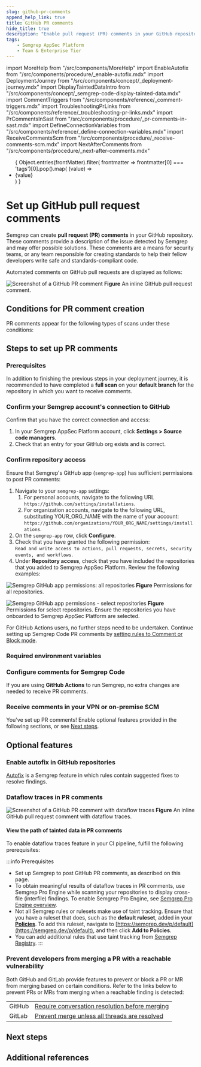 ```yaml
---
slug: github-pr-comments
append_help_link: true
title: GitHub PR comments
hide_title: true
description: "Enable pull request (PR) comments in your GitHub repositories to display Semgrep findings to developers."
tags:
    - Semgrep AppSec Platform
    - Team & Enterprise Tier
---
```


import MoreHelp from "/src/components/MoreHelp"
import EnableAutofix from "/src/components/procedure/_enable-autofix.mdx"
import DeploymentJourney from "/src/components/concept/_deployment-journey.mdx"
import DisplayTaintedDataIntro from "/src/components/concept/_semgrep-code-display-tainted-data.mdx"
import CommentTriggers from "/src/components/reference/_comment-triggers.mdx"
import TroubleshootingPrLinks from "/src/components/reference/_troubleshooting-pr-links.mdx"
import PrCommentsInSast from "/src/components/procedure/_pr-comments-in-sast.mdx"
import DefineConnectionVariables from "/src/components/reference/_define-connection-variables.mdx"
import ReceiveCommentsScm from "/src/components/procedure/_receive-comments-scm.mdx"
import NextAfterComments from "/src/components/procedure/_next-after-comments.mdx"


<ul id="tag__badge-list">
{
Object.entries(frontMatter).filter(
    frontmatter => frontmatter[0] === 'tags')[0].pop().map(
    (value) => <li class='tag__badge-item'>{value}</li> )
}
</ul>

# Set up GitHub pull request comments

<!--  The entire process of setting up the GH comment is more than just "enabling it", ie. turning it on. Users have to set up the rules. So I changed the verb. -->

<DeploymentJourney />

Semgrep can create **pull request (PR) comments** in your GitHub repository. These comments provide a description of the issue detected by Semgrep and may offer possible solutions. These comments are a means for security teams, or any team responsible for creating standards to help their fellow developers write safe and standards-compliant code.

Automated comments on GitHub pull requests are displayed as follows:

![Screenshot of a GitHub PR comment](/img/gh-pr-comment.png#md-width)
**Figure** An inline GitHub pull request comment.

## Conditions for PR comment creation

PR comments appear for the following types of scans under these conditions:

<CommentTriggers />

## Steps to set up PR comments

### Prerequisites

In addition to finishing the previous steps in your deployment journey, it is recommended to have completed a **full scan** on your **default branch** for the repository in which you want to receive comments.

### Confirm your Semgrep account's connection to GitHub

Confirm that you have the correct connection and access:

1. In your Semgrep AppSec Platform account, click **Settings > Source code managers**.
2. Check that an entry for your GitHub org exists and is correct.

### Confirm repository access

Ensure that Semgrep's GitHub app (`semgrep-app`) has sufficient permissions to post PR comments:

1. Navigate to your `semgrep-app` settings:
	1. For personal accounts, navigate to the following URL `https://github.com/settings/installations`.
	2. For organization accounts, navigate to the following URL, substituting YOUR_ORG_NAME with the name of your account: `https://github.com/organizations/YOUR_ORG_NAME/settings/installations`.
2. On the `semgrep-app` row, click **Configure**.
3. Check that you have granted the following permission: `Read and write access to actions, pull requests, secrets, security events, and workflows`.
4. Under **Repository access**, check that you have included the repositories that you added to Semgrep AppSec Platform. Review the following examples:

![Semgrep GitHub app permissions: all repositories](/img/gh-app-permissions-all.png#bordered)
**Figure** Permissions for all repositories.

![Semgrep GitHub app permissions - select repositories](/img/gh-app-permissions-select.png#bordered)
**Figure** Permissions for select repositories. Ensure the repositories you have onboarded to Semgrep AppSec Platform are selected.

For GitHub Actions users, no further steps need to be undertaken. Continue setting up Semgrep Code PR comments by [setting rules to Comment or Block mode](#set-rules-to-comment-or-block-mode).

### Required environment variables

<DefineConnectionVariables name="GitHub Actions" comment_type="PR"/>

### Configure comments for Semgrep Code

<PrCommentsInSast name="GitHub" comment_type="PR" />

If you are using **GitHub Actions** to run Semgrep, no extra changes are needed to receive PR comments.

### Receive comments in your VPN or on-premise SCM

<ReceiveCommentsScm />

You've set up PR comments! Enable optional features provided in the following sections, or see [Next steps](#next-steps).

## Optional features

### Enable autofix in GitHub repositories

[Autofix](/writing-rules/autofix) is a Semgrep feature in which rules contain suggested fixes to resolve findings.

<EnableAutofix />

### Dataflow traces in PR comments

![Screenshot of a GitHub PR comment with dataflow traces](/img/dataflow-traces-pr-comments.png#bordered)
**Figure** An inline GitHub pull request comment with dataflow traces.

<DisplayTaintedDataIntro />

#### View the path of tainted data in PR comments

To enable dataflow traces feature in your CI pipeline, fulfill the following prerequisites:

:::info Prerequisites
- Set up Semgrep to post GitHub PR comments, as described on this page.
- To obtain meaningful results of dataflow traces in PR comments, use Semgrep Pro Engine while scanning your repositories to display cross-file (interfile) findings. To enable Semgrep Pro Engine, see [Semgrep Pro Engine overview](/semgrep-code/semgrep-pro-engine-intro).
- Not all Semgrep rules or rulesets make use of taint tracking. Ensure that you have a ruleset that does, such as the **default ruleset**, added in your **[Policies](https://semgrep.dev/orgs/-/policies)**. To add this ruleset, navigate to [https://semgrep.dev/p/default](https://semgrep.dev/p/default), and then click **Add to Policies**.
- You can add additional rules that use taint tracking from [Semgrep Registry](https://semgrep.dev/explore).
:::

### Prevent developers from merging a PR with a reachable vulnerability

Both GitHub and GitLab provide features to prevent or block a PR or MR from merging based on certain conditions. Refer to the links below to prevent PRs or MRs from merging when a reachable finding is detected:

<table>
<tr>
    <td>GitHub</td>
    <td><a href="https://docs.github.com/en/repositories/configuring-branches-and-merges-in-your-repository/defining-the-mergeability-of-pull-requests/about-protected-branches#require-conversation-resolution-before-merging">Require conversation resolution before merging</a></td>
</tr>
<tr>
    <td>GitLab</td>
    <td><a href="https://docs.gitlab.com/ee/user/discussions/#prevent-merge-unless-all-threads-are-resolved">Prevent merge unless all threads are resolved</a></td>
</tr>
</table>

## Next steps

<NextAfterComments />

## Additional references

<TroubleshootingPrLinks />

<MoreHelp />
